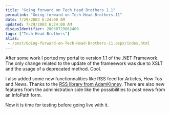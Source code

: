 ```yaml
---
title: "Going forward on Tech Head Brothers 1.1"
permalink: "Going-forward-on-Tech-Head-Brothers-11"
date: 7/29/2003 6:24:00 AM
updated: 7/29/2003 6:24:00 AM
disqusIdentifier: 20030729062400
tags: ["Tech Head Brothers"]
alias:
 - /post/Going-forward-on-Tech-Head-Brothers-11.aspx/index.html
---
```




After some work I ported my portal to version 1.1 of the .NET Framework. The 
only change related to the update of the frameework was due to XSLT and the 
usage of a deprecated method. Cool.
<!-- more -->

I also added some new functionnalities like RSS feed for Articles, How Tos 
and News. Thanks to the [RSS library from AdamKinney](http://www.gotdotnet.com/Community/UserSamples/Details.aspx?SampleGuid=82651160-90f3-48af-9f99-1e534472f6e8). There are also new features from 
the administration side like the possibilities to post news from an InfoPath 
form.

Now it is time for testing before going live with it.
